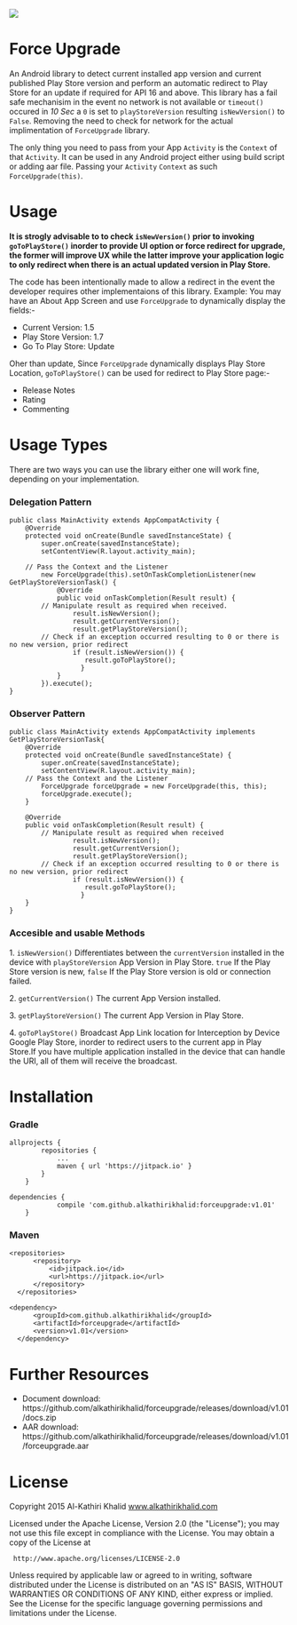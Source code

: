 [![](https://jitpack.io/v/alkathirikhalid/forceupgrade.svg)](https://jitpack.io/#alkathirikhalid/forceupgrade)

# Force Upgrade
An Android library to detect current installed app version and current published Play Store version and perform an automatic redirect to Play Store for an update if required for API 16 and above. This library has a fail safe mechanisim in the event no network is not available or <code>timeout()</code> occured in <i>10 Sec</i> a <code>0</code> is set to <code>playStoreVersion</code> resulting <code>isNewVersion()</code> to <code>False</code>. Removing the need to check for network for the actual implimentation of <code>ForceUpgrade</code> library.

The only thing you need to pass from your App <code>Activity</code> is the <code>Context</code> of that <code>Activity</code>. It can be used in any Android project either using build script or adding aar file.
Passing your <code>Activity</code> <code>Context</code> as such <code>ForceUpgrade(this)</code>.

# Usage
<strong>It is strogly advisable to to check <code>isNewVersion()</code> prior to invoking <code>goToPlayStore()</code> inorder to provide UI option or force redirect for upgrade, the former will improve UX while the latter improve your application logic to only redirect when there is an actual updated version in Play Store.</strong>

The code has been intentionally made to allow a redirect in the event the developer requires other implementaions of this library. Example:
You may have an About App Screen and use <code>ForceUpgrade</code> to dynamically display the fields:-
<ul>
<li>Current Version: 1.5</li>
<li>Play Store Version: 1.7</li>
<li>Go To Play Store: Update</li>
</ul>
Oher than update, Since <code>ForceUpgrade</code> dynamically displays Play Store Location, <code>goToPlayStore()</code> can be used for redirect to Play Store page:-
<ul>
<li>Release Notes</li>
<li>Rating</li>
<li>Commenting</li>
</ul>

# Usage Types
There are two ways you can use the library either one will work fine, depending on your implementation.

### Delegation Pattern

```
public class MainActivity extends AppCompatActivity {
    @Override
    protected void onCreate(Bundle savedInstanceState) {
        super.onCreate(savedInstanceState);
        setContentView(R.layout.activity_main);
		
	// Pass the Context and the Listener
        new ForceUpgrade(this).setOnTaskCompletionListener(new GetPlayStoreVersionTask() {
            @Override
            public void onTaskCompletion(Result result) {
		// Manipulate result as required when received.
                result.isNewVersion();
                result.getCurrentVersion();
                result.getPlayStoreVersion();
		// Check if an exception occurred resulting to 0 or there is no new version, prior redirect
                if (result.isNewVersion()) {
                   result.goToPlayStore();
                  }
            }
        }).execute();
}
```
### Observer Pattern

```
public class MainActivity extends AppCompatActivity implements GetPlayStoreVersionTask{
    @Override
    protected void onCreate(Bundle savedInstanceState) {
        super.onCreate(savedInstanceState);
        setContentView(R.layout.activity_main);
	// Pass the Context and the Listener
        ForceUpgrade forceUpgrade = new ForceUpgrade(this, this);
        forceUpgrade.execute();
    }

    @Override
    public void onTaskCompletion(Result result) {
		// Manipulate result as required when received
                result.isNewVersion();
                result.getCurrentVersion();
                result.getPlayStoreVersion();
		// Check if an exception occurred resulting to 0 or there is no new version, prior redirect
                if (result.isNewVersion()) {
                   result.goToPlayStore();
                  }
    }
}
```

### Accesible and usable Methods
<p>1. <code>isNewVersion()</code> Differentiates between the <code>currentVersion</code> installed in the device with <code>playStoreVersion</code> App Version in Play Store. <code>true</code> If the Play Store version is new, <code>false</code> If the Play Store version is old or connection failed.</p>
<p>2. <code>getCurrentVersion()</code> The current App Version installed.</p>
<p>3. <code>getPlayStoreVersion()</code> The current App Version in Play Store.</p>
<p>4. <code>goToPlayStore()</code> Broadcast App Link location for Interception by Device Google Play Store, inorder to redirect users to the current app in Play Store.If you have multiple application installed in the device that can handle the URI, all of them will receive the broadcast.</p>

# Installation
### Gradle
```
allprojects {
		repositories {
			...
			maven { url 'https://jitpack.io' }
		}
	}
```
```
dependencies {
	        compile 'com.github.alkathirikhalid:forceupgrade:v1.01'
	}
  ```
### Maven
  ```
  <repositories>
		<repository>
		    <id>jitpack.io</id>
		    <url>https://jitpack.io</url>
		</repository>
	</repositories>
  ```
  ```
  <dependency>
	    <groupId>com.github.alkathirikhalid</groupId>
	    <artifactId>forceupgrade</artifactId>
	    <version>v1.01</version>
	</dependency>
  ```
  
# Further Resources
<ul>
<li>Document download: https://github.com/alkathirikhalid/forceupgrade/releases/download/v1.01/docs.zip</li>
<li>AAR download: https://github.com/alkathirikhalid/forceupgrade/releases/download/v1.01/forceupgrade.aar</li>
</ul>
  
# License

Copyright 2015 Al-Kathiri Khalid www.alkathirikhalid.com

Licensed under the Apache License, Version 2.0 (the "License");
you may not use this file except in compliance with the License.
You may obtain a copy of the License at

     http://www.apache.org/licenses/LICENSE-2.0

Unless required by applicable law or agreed to in writing, software
distributed under the License is distributed on an "AS IS" BASIS,
WITHOUT WARRANTIES OR CONDITIONS OF ANY KIND, either express or implied.
See the License for the specific language governing permissions and
limitations under the License.
